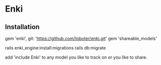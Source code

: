 # Enki

## Installation

gem 'enki', git: 'https://github.com/toboter/enki.git'
gem 'shareable_models'

rails enki_engine:install:migrations
rails db:migrate

add 'include Enki' to any model you like to track on or you like to share.
